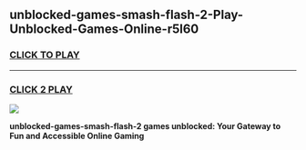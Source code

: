 
## unblocked-games-smash-flash-2-Play-Unblocked-Games-Online-r5l60
<h3>
<a href="https://premium76.site?title=unblocked-games-smash-flash-2&ref=25A">CLICK TO PLAY</a></h3>
<hr>

<h3>
<a href="https://premium76.site?title=unblocked-games-smash-flash-2&ref=25A">CLICK 2 PLAY</a>
  
</h3>

<a href="https://premium76.site?title=unblocked-games-smash-flash-2&ref=25A"><img src="https://clearcache.store/games.png"></a>


**unblocked-games-smash-flash-2 games unblocked: Your Gateway to Fun and Accessible Online Gaming**
